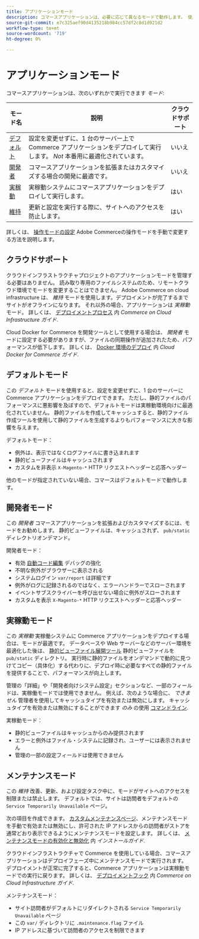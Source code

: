 ```yaml
---
title: アプリケーションモード
description: コマースアプリケーションは、必要に応じて異なるモードで動作します。 使用可能なアプリケーションモードの詳細なリストを表示します。
source-git-commit: e7c325aef90d4135218b984cc57df2c8d1d921d2
workflow-type: tm+mt
source-wordcount: '719'
ht-degree: 0%

---
```



# アプリケーションモード

コマースアプリケーションは、次のいずれかで実行できます _モード_:

| モード名 | 説明 | クラウドサポート |
| ------------------------ | ------------------- | ------------- |
| [デフォルト](#default-mode) | 設定を変更せずに、1 台のサーバー上で Commerce アプリケーションをデプロイして実行します。 _Not_ 本番用に最適化されています。 | いいえ |
| [開発者](#developer-mode) | コマースアプリケーションを拡張またはカスタマイズする場合の開発に最適です。 | いいえ |
| [実稼動](#production-mode) | 実稼動システムにコマースアプリケーションをデプロイして実行します。 | はい |
| [維持](#maintenance-mode) | 更新と設定を実行する際に、サイトへのアクセスを防止します。 | はい |

詳しくは、 [操作モードの設定](../cli/set-mode.md) Adobe Commerceの操作モードを手動で変更する方法を説明します。

## クラウドサポート

クラウドインフラストラクチャプロジェクトのアプリケーションモードを管理する必要はありません。 読み取り専用のファイルシステムのため、リモートクラウド環境でモードを変更することはできません。 Adobe Commerce on cloud infrastructure は、 _維持_ モードを使用します。デプロイメントが完了するまでサイトがオフラインになります。 それ以外の場合、アプリケーションは _実稼動_ モード。 詳しくは、 [デプロイメントプロセス](https://experienceleague.adobe.com/docs/commerce-cloud-service/user-guide/develop/deploy/process.html#deploy-phase) 内 _Commerce on Cloud Infrastructure ガイド_.

Cloud Docker for Commerce を開発ツールとして使用する場合は、 _開発者_ モードに設定する必要がありますが、ファイルの同期操作が追加されたため、パフォーマンスが低下します。 詳しくは、 [Docker 環境のデプロイ](https://developer.adobe.com/commerce/cloud-tools/docker/deploy/#launch-mode) 内 _Cloud Docker for Commerce ガイド_.

## デフォルトモード

この _デフォルト_ モードを使用すると、設定を変更せずに、1 台のサーバーに Commerce アプリケーションをデプロイできます。 ただし、静的ファイルのパフォーマンスに悪影響を及ぼすので、デフォルトモードは実稼動環境向けに最適化されていません。 静的ファイルを作成してキャッシュすると、静的ファイル作成ツールを使用して静的ファイルを生成するよりもパフォーマンスに大きな影響を与えます。

デフォルトモード：

- 例外は、表示ではなくログファイルに書き込まれます
- 静的ビューファイルはキャッシュされます
- カスタムを非表示 `X-Magento-*` HTTP リクエストヘッダーと応答ヘッダー

他のモードが指定されていない場合、コマースはデフォルトモードで動作します。

## 開発者モード

この _開発者_ コマースアプリケーションを拡張およびカスタマイズするには、モードをお勧めします。 静的ビューファイルは、キャッシュされず、 `pub/static` ディレクトリオンデマンド。

開発者モード：

- 有効 [自動コード編集](../cli/code-compiler.md) デバッグの強化
- 不明な例外がブラウザーに表示される
- システムログイン `var/report` は詳細です
- 例外がログに記録されるのではなく、エラーハンドラーでスローされます
- イベントサブスクライバーを呼び出せない場合に例外がスローされます
- カスタムを表示 `X-Magento-*` HTTP リクエストヘッダーと応答ヘッダー

## 実稼動モード

この _実稼動_ 実稼働システムに Commerce アプリケーションをデプロイする場合は、モードが最適です。 データベースや Web サーバーなどのサーバー環境を最適化した後は、 [静的ビューファイル展開ツール](../cli/static-view-file-deployment.md) 静的ビューファイルを `pub/static` ディレクトリ。 実行時に静的ファイルをオンデマンドで動的に見つけてコピー（具体化）する代わりに、デプロイ時に必要なすべての静的ファイルを提供することで、パフォーマンスが向上します。

管理の「詳細」や「開発者向けシステム設定」セクションなど、一部のフィールドは、実稼働モードでは使用できません。 例えば、次のような場合に、 _できません_ 管理者を使用してキャッシュタイプを有効または無効にします。 キャッシュタイプを有効または無効にすることができます _のみ_ の使用 [コマンドライン](../cli/manage-cache.md#config-cli-subcommands-cache-en).

実稼動モード：

- 静的ビューファイルはキャッシュからのみ提供されます
- エラーと例外はファイル・システムに記録され、ユーザーには表示されません
- 管理の一部の設定フィールドは使用できません

## メンテナンスモード

この _維持_ 改善、更新、および設定タスク中に、モードがサイトへのアクセスを制限または禁止します。 デフォルトでは、サイトは訪問者をデフォルトの `Service Temporarily Unavailable` ページ。

次の項目を作成できます。 [カスタムメンテナンスページ](../../upgrade/troubleshooting/maintenance-mode-options.md)、メンテナンスモードを手動で有効または無効にし、許可された IP アドレスからの訪問者がストアを通常どおり表示できるようにメンテナンスモードを設定します。 詳しくは、 [メンテナンスモードの有効化と無効化](../../installation/tutorials/maintenance-mode.md) 内 _インストールガイド_.

クラウドインフラストラクチャで Commerce を使用している場合、コマースアプリケーションはデプロイフェーズ中にメンテナンスモードで実行されます。 デプロイメントが正常に完了すると、Commerce アプリケーションは実稼動モードでの実行に戻ります。 詳しくは、 [デプロイメントフック](https://experienceleague.adobe.com/docs/commerce-cloud-service/user-guide/develop/deploy/best-practices.html#phase-5%3A-deployment-hooks) 内 _Commerce on Cloud Infrastructure ガイド_.

メンテナンスモード：

- サイト訪問者がデフォルトにリダイレクトされる `Service Temporarily Unavailable` ページ
- この `var/` ディレクトリに `.maintenance.flag` ファイル
- IP アドレスに基づいて訪問者のアクセスを制限できます
